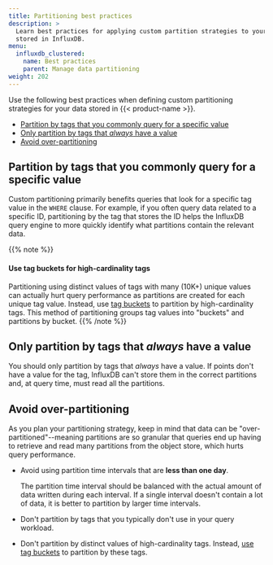 ```yaml
---
title: Partitioning best practices
description: >
  Learn best practices for applying custom partition strategies to your data
  stored in InfluxDB.
menu:
  influxdb_clustered:
    name: Best practices
    parent: Manage data partitioning
weight: 202
---
```


Use the following best practices when defining custom partitioning strategies
for your data stored in {{< product-name >}}.

- [Partition by tags that you commonly query for a specific value](#partition-by-tags-that-you-commonly-query-for-a-specific-value)
- [Only partition by tags that _always_ have a value](#only-partition-by-tags-that-always-have-a-value)
- [Avoid over-partitioning](#avoid-over-partitioning)

## Partition by tags that you commonly query for a specific value

Custom partitioning primarily benefits queries that look for a specific tag
value in the `WHERE` clause. For example, if you often query data related to a
specific ID, partitioning by the tag that stores the ID helps the InfluxDB
query engine to more quickly identify what partitions contain the relevant data.

{{% note %}}

#### Use tag buckets for high-cardinality tags

Partitioning using distinct values of tags with many (10K+) unique values can
actually hurt query performance as partitions are created for each unique tag value.
Instead, use [tag buckets](/influxdb/clustered/admin/custom-partitions/partition-templates/#tag-bucket-part-templates)
to partition by high-cardinality tags.
This method of partitioning groups tag values into "buckets" and partitions by bucket.
{{% /note %}}

## Only partition by tags that _always_ have a value

You should only partition by tags that _always_ have a value.
If points don't have a value for the tag, InfluxDB can't store them in the correct partitions and, at query time, must read all the partitions.

## Avoid over-partitioning

As you plan your partitioning strategy, keep in mind that data can be
"over-partitioned"--meaning partitions are so granular that queries end up
having to retrieve and read many partitions from the object store, which
hurts query performance.

- Avoid using partition time intervals that are **less than one day**.

  The partition time interval should be balanced with the actual amount of data
  written during each interval. If a single interval doesn't contain a lot of data,
  it is better to partition by larger time intervals.

- Don't partition by tags that you typically don't use in your query workload.
- Don't partition by distinct values of high-cardinality tags.
  Instead, [use tag buckets](#use-tag-buckets-for-high-cardinality-tags) to
  partition by these tags.
